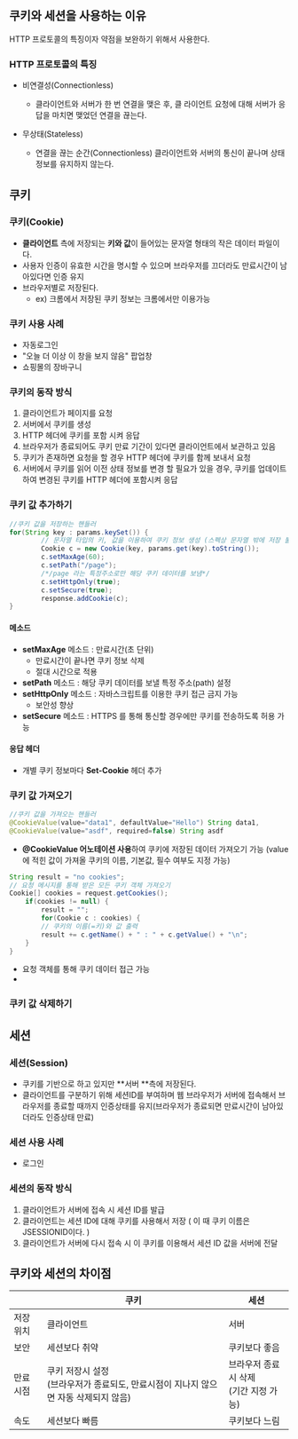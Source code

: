 ## 쿠키와 세션을 사용하는 이유

HTTP 프로토콜의 특징이자 약점을 보완하기 위해서 사용한다.

### HTTP 프로토콜의 특징

* 비연결성(Connectionless)

  * 클라이언트와 서버가 한 번 연결을 맺은 후, 클 라이언트 요청에 대해 서버가 응답을 마치면 맺었던 연결을 끊는다.

* 무상태(Stateless)

  * 연결을 끊는 순간(Connectionless) 클라이언트와 서버의 통신이 끝나며 상태 정보를 유지하지 않는다.

## 쿠키

### 쿠키(Cookie)

* **클라이언트** 측에 저장되는 **키와 값**이 들어있는 문자열 형태의 작은 데이터 파일이다.
* 사용자 인증이 유효한 시간을 명시할 수 있으며 브라우저를 끄더라도 만료시간이 남아있다면 인증 유지
* 브라우저별로 저장된다.
  * ex) 크롬에서 저장된 쿠키 정보는 크롬에서만 이용가능

### 쿠키 사용 사례

* 자동로그인
* "오늘 더 이상 이 창을 보지 않음" 팝업창
* 쇼핑몰의 장바구니

### 쿠키의 동작 방식

1. 클라이언트가 페이지를 요청
2. 서버에서 쿠키를 생성
3. HTTP 헤더에 쿠키를 포함 시켜 응답
4. 브라우저가 종료되어도 쿠키 만료 기간이 있다면 클라이언트에서 보관하고 있음
5. 쿠키가 존재하면 요청을 할 경우 HTTP 헤더에 쿠키를 함께 보내서 요청
6. 서버에서 쿠키를 읽어 이전 상태 정보를 변경 할 필요가 있을 경우, 쿠키를 업데이트 하여 변경된 쿠키를 HTTP 헤더에 포함시켜 응답

### 쿠키 값 추가하기

```java
//쿠키 값을 저장하는 핸들러
for(String key : params.keySet()) {
        // 문자열 타입의 키, 값을 이용하여 쿠키 정보 생성 (스펙상 문자열 밖에 저장 불가)
        Cookie c = new Cookie(key, params.get(key).toString());
        c.setMaxAge(60);
   	 	c.setPath("/page");
    	/*/page 라는 특정주소로만 해당 쿠키 데이터를 보냄*/
        c.setHttpOnly(true);
        c.setSecure(true);
        response.addCookie(c);
}
```

#### 메소드

* **setMaxAge** 메소드 : 만료시간(초 단위)
  * 만료시간이 끝나면 쿠키 정보 삭제
  * 절대 시간으로 적용
* **setPath** 메소드 : 해당 쿠키 데이터를 보낼 특정 주소(path) 설정
* **setHttpOnly** 메소드 : 자바스크립트를 이용한 쿠키 접근 금지 가능
  * 보안성 향상
* **setSecure** 메소드 : HTTPS 를 통해 통신할 경우에만 쿠키를 전송하도록 허용 가능

#### 응답 헤더

* 개별 쿠키 정보마다 **Set-Cookie** 헤더 추가



### 쿠키 값 가져오기

```java
//쿠키 값을 가져오는 핸들러
@CookieValue(value="data1", defaultValue="Hello") String data1, 
@CookieValue(value="asdf", required=false) String asdf
```

* **@CookieValue 어노테이션 사용**하여 쿠키에 저장된 데이터 가져오기 가능 (value에 적힌 값이 가져올 쿠키의 이름, 기본값, 필수 여부도 지정 가능)

```java
String result = "no cookies";
// 요청 메시지를 통해 받은 모든 쿠키 객체 가져오기
Cookie[] cookies = request.getCookies();
    if(cookies != null) {
    	result = "";
    	for(Cookie c : cookies) {
    	// 쿠키의 이름(=키)와 값 출력
    	result += c.getName() + " : " + c.getValue() + "\n";
    }
}
```

* 요청 객체를 통해 쿠키 데이터 접근 가능
* 



### 쿠키 값 삭제하기

## 세션

### 세션(Session)

* 쿠키를 기반으로 하고 있지만 **서버 **측에 저장된다.
* 클라이언트를 구분하기 위해 세션ID를 부여하며 웹 브라우저가 서버에 접속해서 브라우저를 종료할 때까지 인증상태를 유지(브라우저가 종료되면 만료시간이 남아있더라도 인증상태 만료)

### 세션 사용 사례

* 로그인

### 세션의 동작 방식

1. 클라이언트가 서버에 접속 시 세션 ID를 발급
2. 클라이언트는 세션 ID에 대해 쿠키를 사용해서 저장 ( 이 때 쿠키 이름은 JSESSIONID이다. )
3. 클라이언트가 서버에 다시 접속 시 이 쿠키를 이용해서 세션 ID 값을 서버에 전달



## 쿠키와 세션의 차이점

|          | 쿠키                                                         | 세션                                     |
| -------- | ------------------------------------------------------------ | ---------------------------------------- |
| 저장위치 | 클라이언트                                                   | 서버                                     |
| 보안     | 세션보다 취약                                                | 쿠키보다 좋음                            |
| 만료시점 | 쿠키 저장시 설정<br>(브라우저가 종료되도, 만료시점이 지나지 않으면 자동 삭제되지 않음) | 브라우저 종료시 삭제<br>(기간 지정 가능) |
| 속도     | 세션보다 빠름                                                | 쿠키보다 느림                            |


